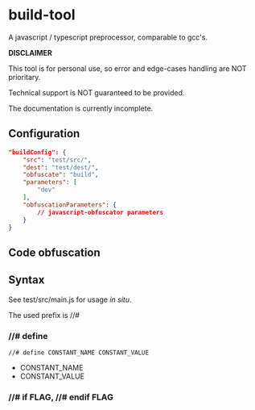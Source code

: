 # build-tool

A javascript / typescript preprocessor, comparable to gcc's.

**DISCLAIMER**

This tool is for personal use, so error and edge-cases handling are NOT prioritary.

Technical support is NOT guaranteed to be provided.

The documentation is currently incomplete.

## Configuration
```json
"buildConfig": {
    "src": "test/src/",
    "dest": "test/dest/",
    "obfuscate": "build",
    "parameters": [
        "dev"
    ],
    "obfuscationParameters": {
        // javascript-obfuscator parameters
    }
}
```

## Code obfuscation

## Syntax

See test/src/main.js for usage *in situ*.

The used prefix is //#

### //# define

`//# define CONSTANT_NAME CONSTANT_VALUE` 

 - CONSTANT_NAME
 - CONSTANT_VALUE


### //# if FLAG, //# endif FLAG


